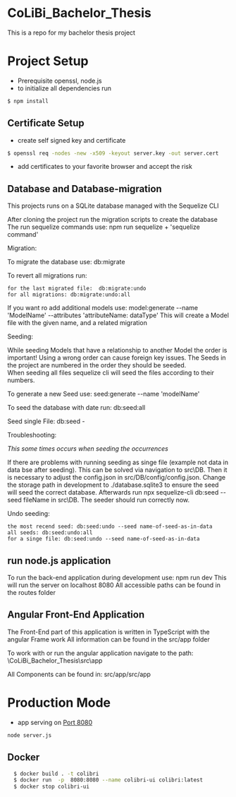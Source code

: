 # CoLiBi_Bachelor_Thesis
This is a repo for my bachelor thesis project 

# Project Setup

* Prerequisite openssl, node.js 
* to initialize all dependencies run
```sh
$ npm install
```

## Certificate Setup
* create self signed key and certificate
```sh
$ openssl req -nodes -new -x509 -keyout server.key -out server.cert
``` 
* add certificates to your favorite browser and accept the risk


## Database and Database-migration 
This projects runs on a SQLite database managed with the Sequelize CLI

After cloning the project run the migration scripts to create the database
The run sequelize commands use:  npm run sequelize + 'sequelize command'

Migration:

To migrate the database use:  db:migrate

To revert all migrations run: 

    for the last migrated file:  db:migrate:undo
    for all migrations: db:migrate:undo:all

If you want ro add additional models use: model:generate --name 'ModelName' --attributes 'attributeName: dataType'
This will create a Model file with the given name, and a related migration 

Seeding:

While seeding Models that have a relationship to another Model the order is important! Using a wrong order
can cause foreign key issues. The Seeds in the project are numbered in the order they should be seeded.  
When seeding all files sequelize cli will seed the files according to their numbers. 

To generate a new Seed use: seed:generate --name 'modelName'

To seed the database with date run:  db:seed:all

Seed single File:  db:seed -

Troubleshooting:

*This some times occurs when seeding the occurrences*

If there are problems with running seeding as singe file (example not data in data bse after seeding).
This can be solved via navigation to src\DB\. Then it is necessary to adjust the config.json in src/DB/config/config.json.
Change the storage path in development to ./database.sqlite3 to ensure the seed will seed the correct database.
Afterwards run npx sequelize-cli db:seed --seed fileName in src\DB\. The seeder should run correctly now.



Undo seeding:

    the most recend seed: db:seed:undo --seed name-of-seed-as-in-data
    all seeds: db:seed:undo:all
    for a singe file: db:seed:undo --seed name-of-seed-as-in-data

## run node.js application 

To run the back-end application during development use: npm run dev
This will run the server on localhost 8080
All accessible paths can be found in the routes folder 

## Angular Front-End Application 

The Front-End part of this application is written in TypeScript with the angular Frame work
All information can be found in the src/app folder 

To work with or run the angular application navigate to the path: \CoLiBi_Bachelor_Thesis\src\app

All Components can be found in: src/app/src/app

# Production Mode
* app serving on [Port 8080](https://localhost:8080/)
```sh
node server.js
```
## Docker
```sh
  $ docker build . -t colibri
  $ docker run  -p  8080:8080 --name colibri-ui colibri:latest
  $ docker stop colibri-ui
  ```
